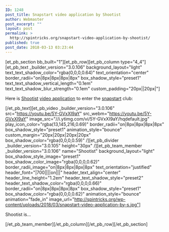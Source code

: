 ```yaml
---
ID: 1248
post_title: Snapstart video application by Shootist
author: Webmaster
post_excerpt: ""
layout: post
permalink: >
  http://spintricks.org/snapstart-video-application-by-shootist/
published: true
post_date: 2018-03-13 03:23:44
---
```

[et_pb_section bb_built="1"][et_pb_row][et_pb_column type="4_4"][et_pb_text _builder_version="3.0.106" background_layout="light" text_text_shadow_color="rgba(0,0,0,0.64)" text_orientation="center" border_radii="on|8px|8px|8px|8px" box_shadow_style="preset1" text_text_shadow_vertical_length="0.1em" text_text_shadow_blur_strength="0.1em" custom_padding="20px||20px|"]

Here is <a href="/category/spinners/shootist">Shootist</a> <a href="/tag/patch-application-video">video application</a> to enter the <a href="/category/learning/snapstart">snapstart</a> club:

[/et_pb_text][et_pb_video _builder_version="3.0.106" src="https://youtu.be/5Y-GVxXI9aY" src_webm="https://youtu.be/5Y-GVxXI9aY" image_src="//i.ytimg.com/vi/5Y-GVxXI9aY/hqdefault.jpg" play_icon_color="rgba(13,145,216,0.69)" border_radii="on|8px|8px|8px|8px" box_shadow_style="preset1" animation_style="bounce" custom_margin="20px|20px|20px|20px" box_shadow_color="rgba(0,0,0,0.59)" /][et_pb_divider _builder_version="3.0.105" height="30px" /][et_pb_team_member _builder_version="3.0.106" name="Shootist" background_layout="light" box_shadow_style_image="preset1" box_shadow_color_image="rgba(0,0,0,0.62)" border_radii_image="on|8px|8px|8px|8px" text_orientation="justified" header_font="|700||||on|||" header_text_align="center" header_line_height="1.2em" header_text_shadow_style="preset2" header_text_shadow_color="rgba(0,0,0,0.66)" border_radii="on|8px|8px|8px|8px" box_shadow_style="preset1" box_shadow_color="rgba(0,0,0,0.62)" animation_style="bounce" animation="fade_in" image_url="http://spintricks.org/wp-content/uploads/2018/03/snapstart-video-application-by-s.jpg"]

Shootist is...

[/et_pb_team_member][/et_pb_column][/et_pb_row][/et_pb_section]